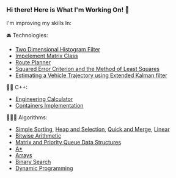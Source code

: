 ### Hi there! Here is What I'm Working On! 👋

<!--
**13RUS/13RUS** is a ✨ _special_ ✨ repository because its `README.md` (this file) appears on your GitHub profile.
-->

I'm improving my skills In:

🚘 Technologies:
- [Two Dimensional Histogram Filter](https://github.com/13RUS/Probabilistic-Robotics/tree/main/Intro-To-Self-Driving-Cars/Project%201-Two%20Dimensional%20Histogram%20Filter)
- [Impelement Matrix Class](https://github.com/13RUS/Probabilistic-Robotics/tree/main/Intro-To-Self-Driving-Cars/Project%202-Implement%20Matrix%20Class)
- [Route Planner](https://github.com/13RUS/Probabilistic-Robotics/tree/main/Intro-To-Self-Driving-Cars/Project%204-Implement%20Route%20%20Planner)
- [Squared Error Criterion and the Method of Least Squares](https://github.com/13RUS/Probabilistic-Robotics/tree/main/State-Estimation-and-Localization-for-Self-Driving-Cars/Week%2001/Notebook)
- [Estimating a Vehicle Trajectory using Extended Kalman filter](https://github.com/13RUS/Probabilistic-Robotics/tree/main/State-Estimation-and-Localization-for-Self-Driving-Cars/Week%2002/Notebook)


🙎‍♂️ C++:
- [Engineering Calculator](https://github.com/13RUS/Cpp-Code/tree/main/otus-cpp-basics/04.calculator)
- [Containers Implementation](https://github.com/13RUS/Cpp-Code/tree/main/otus-cpp-basics/06.containers)

🧑🏻‍💻 Algorithms:
- [Simple Sorting](https://github.com/13RUS/Cpp-Code/tree/main/otus-algorithms/06.simple_sorting), [Heap and Selection](https://github.com/13RUS/Cpp-Code/tree/main/otus-algorithms/07.pyramidal_sorting), [Quick and Merge](https://github.com/13RUS/Cpp-Code/tree/main/otus-algorithms/07.pyramidal_sorting), [Linear](https://github.com/13RUS/Cpp-Code/tree/main/otus-algorithms/09.linear_sorting)
- [Bitwise Arithmetic](https://github.com/13RUS/Cpp-Code/tree/main/otus-algorithms/05.bitwise_arithmetic)
- [Matrix and Priority Queue Data Structures](https://github.com/13RUS/Cpp-Code/tree/main/otus-algorithms/04.data_structures)
- [A*](https://github.com/13RUS/Cpp-Code/tree/main/A*%20search)
- [Arrays](https://github.com/13RUS/LeetCodeProblems/tree/main/Array)
- [Binary Search](https://github.com/13RUS/LeetCodeProblems/tree/main/BinarySearch)
- [Dynamic Programming](https://github.com/13RUS/LeetCodeProblems/tree/main/DynamicProgramming)


